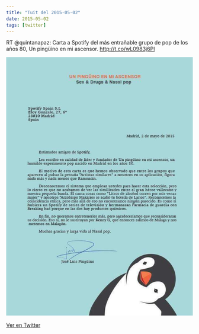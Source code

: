 ```yaml
---
title: "Tuit del 2015-05-02"
date: 2015-05-02
tags: [twitter]
---
```


RT @quintanapaz: Carta a Spotify del más entrañable grupo de pop de los años 80, Un pingüino en mi ascensor. http://t.co/wL0983j6Pl

![Imagen](/assets/images/594643705543426048-CEBzQ2IWMAAyeVN.jpg)

[Ver en Twitter](https://twitter.com/i/web/status/594643705543426048)
